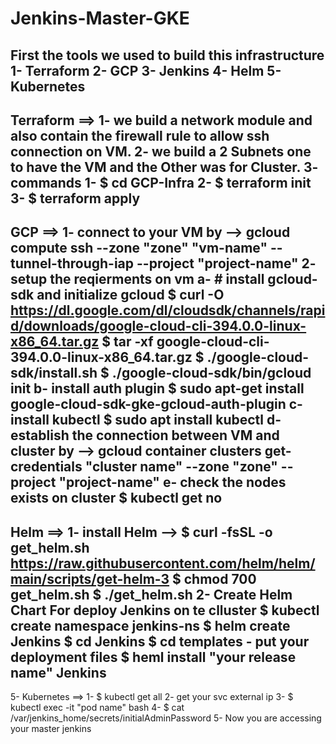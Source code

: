 # Jenkins-Master-GKE
First the tools we used to build this infrastructure
1- Terraform 
2- GCP
3- Jenkins
4- Helm 
5- Kubernetes 
----------------
Terraform ==> 1- we build a network module and also contain the firewall rule to allow ssh connection on VM.
              2- we build a 2 Subnets one to have the VM and the Other was for Cluster.
              3- commands
                  1- $ cd GCP-Infra
                  2- $ terraform init
                  3- $ terraform apply
---------------------------------------------------------------------------------------------------------------
GCP ==> 1- connect to your VM by --> gcloud compute ssh --zone "zone" "vm-name"  --tunnel-through-iap --project "project-name"
        2- setup the reqierments on vm 
           a- # install gcloud-sdk and initialize gcloud
              $ curl -O https://dl.google.com/dl/cloudsdk/channels/rapid/downloads/google-cloud-cli-394.0.0-linux-x86_64.tar.gz
              $ tar -xf google-cloud-cli-394.0.0-linux-x86_64.tar.gz
              $ ./google-cloud-sdk/install.sh
              $ ./google-cloud-sdk/bin/gcloud init
           b- install auth plugin
              $ sudo apt-get install google-cloud-sdk-gke-gcloud-auth-plugin
           c- install kubectl 
              $ sudo apt install kubectl
           d- establish the connection between VM and cluster by --> gcloud container clusters get-credentials "cluster name" --zone "zone" --project "project-name"
           e- check the nodes exists on cluster 
              $ kubectl get no
-----------------------------------------------------------------------------------------------------------------
Helm ==> 1- install Helm --> $ curl -fsSL -o get_helm.sh https://raw.githubusercontent.com/helm/helm/main/scripts/get-helm-3
                             $ chmod 700 get_helm.sh
                             $ ./get_helm.sh
         2- Create Helm Chart For deploy Jenkins on te clluster 
            $ kubectl create namespace jenkins-ns
            $ helm create Jenkins
            $ cd Jenkins
            $ cd templates
            - put your deployment files
            $ heml install "your release name" Jenkins
----------------------------------------------------------------------------------------------------------------------------
5- Kubernetes ==> 1- $ kubectl get all
                  2- get your svc external ip 
                  3- $ kubectl exec -it "pod name" bash
                  4- $ cat /var/jenkins_home/secrets/initialAdminPassword
                  5- Now you are accessing your master jenkins
